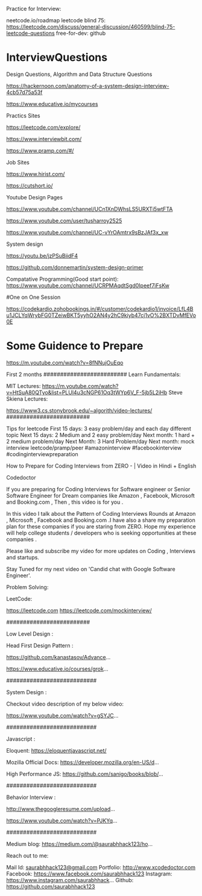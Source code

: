 Practice for Interview:

neetcode.io/roadmap
leetcode blind 75: https://leetcode.com/discuss/general-discussion/460599/blind-75-leetcode-questions
free-for-dev: github

# InterviewQuestions
Design Questions, Algorithm and Data Structure Questions

https://hackernoon.com/anatomy-of-a-system-design-interview-4cb57d75a53f

https://www.educative.io/mycourses

Practics Sites


https://leetcode.com/explore/

https://www.interviewbit.com/

https://www.pramp.com/#/

Job Sites

https://www.hirist.com/

https://cutshort.io/

Youtube Design Pages

https://www.youtube.com/channel/UCn1XnDWhsLS5URXTi5wtFTA

https://www.youtube.com/user/tusharroy2525

https://www.youtube.com/channel/UC-vYrOAmtrx9sBzJAf3x_xw

System design

https://youtu.be/jzPSuBiidF4

https://github.com/donnemartin/system-design-primer



Compatative Programming(Good start point): https://www.youtube.com/channel/UCRPMAqdtSgd0Ipeef7iFsKw


#One on One Session

https://codekardio.zohobookings.in/#/customer/codekardio1/invoice/LfL4Bu1JCLYqWrybFG0TZeiwBKT5yyhO2AN4y2hC9kiyb47cj1vO%2BXTDvMfEVo0E


# Some Guidence to Prepare 
https://m.youtube.com/watch?v=8fNNujOuEqo

First 2 months #########################
Learn Fundamentals:

MIT Lectures:
https://m.youtube.com/watch?v=HtSuA80QTyo&list=PLUl4u3cNGP61Oq3tWYp6V_F-5jb5L2iHb
Steve Skiena Lectures:

https://www3.cs.stonybrook.edu/~algorith/video-lectures/
#########################

Tips for leetcode
First 15 days: 3 easy problem/day and each day different topic
Next 15 days: 2 Medium and 2 easy problem/day
Next month: 1 hard + 2 medium problem/day
Next Month: 3 Hard Problem/day
Next month: mock interview leetcode/pramp/peer
#amazoninterview #facebookinterview #codinginterviewpreparation

How to Prepare for Coding Interviews from ZERO - | Video in Hindi + English 

Codedoctor

If you are preparing for Coding Interviews for Software engineer or Senior Software Engineer for Dream companies like Amazon , Facebook, Microsoft and Booking.com , Then , this video is for you . 

In this video I talk about the Pattern of Coding Interviews Rounds at Amazon , Microsoft , Facebook and Booking.com .I have also a share my preparation plan for these companies if you are staring from ZERO.
Hope my experience will help college students / developers who is seeking opportunities at these companies .

Please like and subscribe my video for more updates on Coding , Interviews and startups. 

Stay Tuned for my next video on 'Candid chat with Google Software Engineer'.




Problem Solving:


LeetCode:

https://leetcode.com
https://leetcode.com/mockinterview/


#########################


Low Level Design :

Head First Design Pattern :

https://github.com/kanastasov/Advance...


https://www.educative.io/courses/grok...


###########################


System Design :

Checkout video description of my below video:

https://www.youtube.com/watch?v=gSYJC...


###########################


Javascript :

Eloquent:
https://eloquentjavascript.net/

Mozilla Official Docs:
https://developer.mozilla.org/en-US/d...

High Performance JS:
https://github.com/sanigo/books/blob/...

###########################

Behavior Interview :

http://www.thegoogleresume.com/upload...

https://www.youtube.com/watch?v=PJKYq...


###########################

Medium blog: 
https://medium.com/@saurabhhack123/ho...

Reach out to me:

Mail Id: saurabhhack123@gmail.com
Portfolio: http://www.xcodedoctor.com
Facebook: https://www.facebook.com/saurabhhack123
Instagram: https://www.instagram.com/saurabhhack...
Github: https://github.com/saurabhhack123


